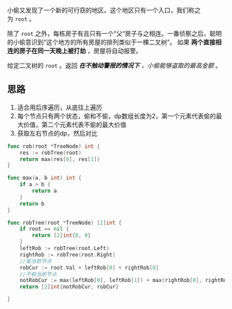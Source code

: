 小偷又发现了一个新的可行窃的地区。这个地区只有一个入口，我们称之为 `root` 。

除了 `root` 之外，每栋房子有且只有一个“父“房子与之相连。一番侦察之后，聪明的小偷意识到“这个地方的所有房屋的排列类似于一棵二叉树”。 如果 **两个直接相连的房子在同一天晚上被打劫** ，房屋将自动报警。

给定二叉树的 `root` 。返回 _**在不触动警报的情况下** ，小偷能够盗取的最高金额_ 。

## 思路
1. 适合用后序遍历，从底往上遍历
2. 每个节点只有两个状态，偷和不偷，dp数组长度为2，第一个元素代表偷的最大价值，第二个元素代表不偷的最大价值
3. 获取左右节点的dp，然后对比

```go
func rob(root *TreeNode) int {
	res := robTree(root)
	return max(res[0], res[1])
}

func max(a, b int) int {
	if a > b {
		return a
	}
	return b
}

func robTree(root *TreeNode) [2]int {
	if root == nil {
		return [2]int{0, 0}
	}
	leftRob := robTree(root.Left)
	rightRob := robTree(root.Right)
	//偷当前节点
	robCur := root.Val + leftRob[0] + rightRob[0]
	//不偷当前节点
	notRobCur := max(leftRob[0], leftRob[1]) + max(rightRob[0], rightRob[1])
	return [2]int{notRobCur, robCur}

}
```